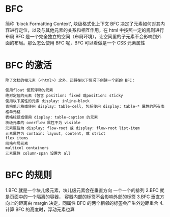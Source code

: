 # BFC

简称 'block Formatting Context', 块级格式化上下文
BFC 决定了元素如何对其内容进行定位，以及与其他元素的关系和相互作用，在 html 中按照一定的规则进行布局
BFC 是一个完全独立的空间（布局环境），让空间里的子元素不会影响到外面的布局。那么怎么使用 BFC 呢，BFC 可以看做是一个 CSS 元素属性

# BFC 的激活
    除了文档的根元素 (<html>) 之外，还将在以下情况下创建一个新的 BFC：

    使用float 使其浮动的元素
    绝对定位的元素 (包含 position: fixed 或position: sticky
    使用以下属性的元素 display: inline-block
    表格单元格或使用 display: table-cell, 包括使用 display: table-* 属性的所有表格单元格
    表格标题或使用 display: table-caption 的元素
    块级元素的 overflow 属性不为 visible
    元素属性为 display: flow-root 或 display: flow-root list-item
    元素属性为 contain: layout, content, 或 strict
    flex items
    网格布局元素
    multicol containers
    元素属性 column-span 设置为 all

# BFC 的规则

1.BFC 就是一个块儿级元素，块儿级元素会在垂直方向 一个一个的排列
2.BFC 就是页面中的一个隔离的容器， 容器内部的标签不会影响外部的标签
3.BFC 垂直方向上的距离由 margin 决定，同属性 BFC 的两个相邻的标签会产生外边距重合 4.计算 BFC 的高度时，浮动元素也算

